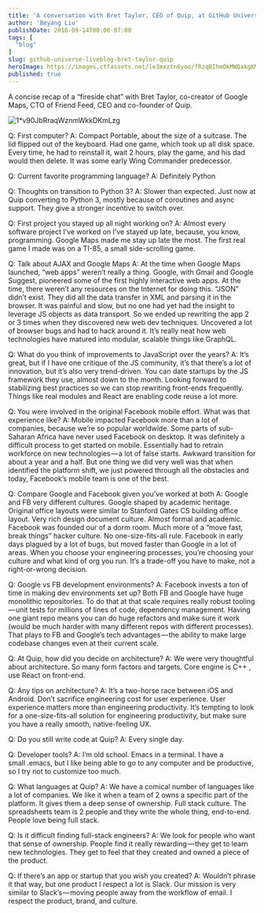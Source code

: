 ```yaml
---
title: 'A conversation with Bret Taylor, CEO of Quip, at GitHub Universe'
author: 'Beyang Liu'
publishDate: 2016-09-14T00:00-07:00
tags: [
  "blog"
]
slug: github-universe-liveblog-bret-taylor-quip
heroImage: https://images.ctfassets.net/le3mxztn6yoo/fRzqBIhmOkMWQakgKMcUM/6410e64b54f0002874c9f153dda056b6/1_v90JbRraqWznmWkkDKmLzg.jpeg
published: true
---
```




A concise recap of a “fireside chat” with Bret Taylor, co-creator of Google Maps, CTO of Friend Feed, CEO and co-founder of Quip.


![1*v90JbRraqWznmWkkDKmLzg](//images.contentful.com/le3mxztn6yoo/fRzqBIhmOkMWQakgKMcUM/6410e64b54f0002874c9f153dda056b6/1_v90JbRraqWznmWkkDKmLzg.jpeg)

Q: First computer?
A: Compact Portable, about the size of a suitcase. The lid flipped out of the keyboard. Had one game, which took up all disk space. Every time, he had to reinstall it, wait 2 hours, play the game, and his dad would then delete. It was some early Wing Commander predecessor.

Q: Current favorite programming language?
A: Definitely Python

Q: Thoughts on transition to Python 3?
A: Slower than expected. Just now at Quip converting to Python 3, mostly because of coroutines and async support. They give a stronger incentive to switch over.

Q: First project you stayed up all night working on?
A: Almost every software project I’ve worked on I’ve stayed up late, because, you know, programming. Google Maps made me stay up late the most. The first real game I made was on a TI-85, a small side-scrolling game.

Q: Talk about AJAX and Google Maps
A: At the time when Google Maps launched, “web apps” weren’t really a thing. Google, with Gmail and Google Suggest, pioneered some of the first highly interactive web apps. At the time, there weren’t any resources on the Internet for doing this. “JSON” didn’t exist. They did all the data transfer in XML and parsing it in the browser. It was painful and slow, but no one had yet had the insight to leverage JS objects as data transport. So we ended up rewriting the app 2 or 3 times when they discovered new web dev techniques. Uncovered a lot of browser bugs and had to hack around it. It’s really neat how web technologies have matured into modular, scalable things like GraphQL.

Q: What do you think of improvements to JavaScript over the years?
A: It’s great, but if I have one critique of the JS community, it’s that there’s a lot of innovation, but it’s also very trend-driven. You can date startups by the JS framework they use, almost down to the month. Looking forward to stabilizing best practices so we can stop rewriting front-ends frequently. Things like real modules and React are enabling code reuse a lot more.

Q: You were involved in the original Facebook mobile effort. What was that experience like?
A: Mobile impacted Facebook more than a lot of companies, because we’re so popular worldwide. Some parts of sub-Saharan Africa have never used Facebook on desktop. It was definitely a difficult process to get started on mobile. Essentially had to retrain workforce on new technologies — a lot of false starts. Awkward transition for about a year and a half. But one thing we did very well was that when identified the platform shift, we just powered through all the obstacles and today, Facebook’s mobile team is one of the best.

Q: Compare Google and Facebook given you’ve worked at both
A: Google and FB very different cultures. Google shaped by academic heritage. Original office layouts were similar to Stanford Gates CS building office layout. Very rich design document culture. Almost formal and academic. Facebook was founded our of a dorm room. Much more of a “move fast, break things” hacker culture. No one-size-fits-all rule. Facebook in early days plagued by a lot of bugs, but moved faster than Google in a lot of areas. When you choose your engineering processes, you’re choosing your culture and what kind of org you run. It’s a trade-off you have to make, not a right-or-wrong decision.

Q: Google vs FB development environments?
A: Facebook invests a ton of time in making dev environments set up? Both FB and Google have huge monolithic repositories. To do that at that scale requires really robust tooling — unit tests for millions of lines of code, dependency management. Having one giant repo means you can do huge refactors and make sure it work (would be much harder with many different repos with different processes). That plays to FB and Google’s tech advantages — the ability to make large codebase changes even at their current scale.

Q: At Quip, how did you decide on architecture?
A: We were very thoughtful about architecture. So many form factors and targets. Core engine is C++ , use React on front-end.

Q: Any tips on architecture?
A: It’s a two-horse race between iOS and Android. Don’t sacrifice engineering cost for user experience. User experience matters more than engineering productivity. It’s tempting to look for a one-size-fits-all solution for engineering productivity, but make sure you have a really smooth, native-feeling UX.

Q: Do you still write code at Quip?
A: Every single day.

Q: Developer tools?
A: I’m old school. Emacs in a terminal. I have a small .emacs, but I like being able to go to any computer and be productive, so I try not to customize too much.

Q: What languages at Quip?
A: We have a comical number of languages like a lot of companies. We like it when a team of 2 owns a specific part of the platform. It gives them a deep sense of ownership. Full stack culture. The spreadsheets team is 2 people and they write the whole thing, end-to-end. People love being full stack.

Q: Is it difficult finding full-stack engineers?
A: We look for people who want that sense of ownership. People find it really rewarding — they get to learn new technologies. They get to feel that they created and owned a piece of the product.

Q: If there’s an app or startup that you wish you created?
A: Wouldn’t phrase it that way, but one product I respect a lot is Slack. Our mission is very similar to Slack’s — moving people away from the workflow of email. I respect the product, brand, and culture.
